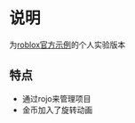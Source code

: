 # 说明

为[roblox官方示例](https://create.roblox.com/docs/zh-cn/tutorials/curriculums/core)的个人实验版本

## 特点

* 通过rojo来管理项目
* 金币加入了旋转动画
